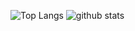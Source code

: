 ![Top Langs](https://github-readme-stats.vercel.app/api/top-langs/?username=gbenm&hide=html&hide_border=true&theme=blue-green)
![github stats](https://github-readme-stats.vercel.app/api?username=gbenm&show_icons=true&count_private=true&hide_border=true&line_height=40&theme=blue-green)
